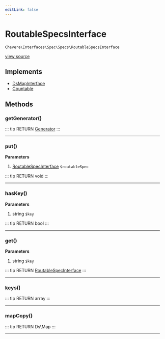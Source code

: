 ```yaml
---
editLink: false
---
```


# RoutableSpecsInterface

`Chevere\Interfaces\Spec\Specs\RoutableSpecsInterface`

[view source](https://github.com/chevere/chevere/blob/master/interfaces/Spec/Specs/RoutableSpecsInterface.php)

## Implements

- [DsMapInterface](../../DataStructures/DsMapInterface.md)
- [Countable](https://www.php.net/manual/class.countable)

## Methods

### getGenerator()

::: tip RETURN
[Generator](https://www.php.net/manual/class.generator)
:::

---

### put()

**Parameters**

1. [RoutableSpecInterface](./RoutableSpecInterface.md) `$routableSpec`

::: tip RETURN
void
:::

---

### hasKey()

**Parameters**

1. string `$key`

::: tip RETURN
bool
:::

---

### get()

**Parameters**

1. string `$key`

::: tip RETURN
[RoutableSpecInterface](./RoutableSpecInterface.md)
:::

---

### keys()

::: tip RETURN
array
:::

---

### mapCopy()

::: tip RETURN
Ds\Map
:::

---
